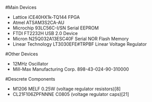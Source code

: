 #Main Devices
* Lattice iCE40HX1k-TQ144 FPGA
* Atmel ATSAM3S2CA-AU
* Microchip 93LC56C-I/SN Serial EEPROM
* FTDI FT2232H USB 2.0 Device
* Micron N25Q032A13ESC40F Serial NOR Flash Memory
* Linear Technology LT3030EFE#TRPBF Linear Voltage Regulator

#Other Devices
* 12MHz Oscillator
* Mill-Max Manufacturing Corp. 898-43-024-90-310000

#Descrete Components
* M1206 MELF 0.25W (voltage regulator resistors)[8]
* CL21F106ZPFNNNE C0805 (voltage regulator caps)[21]



